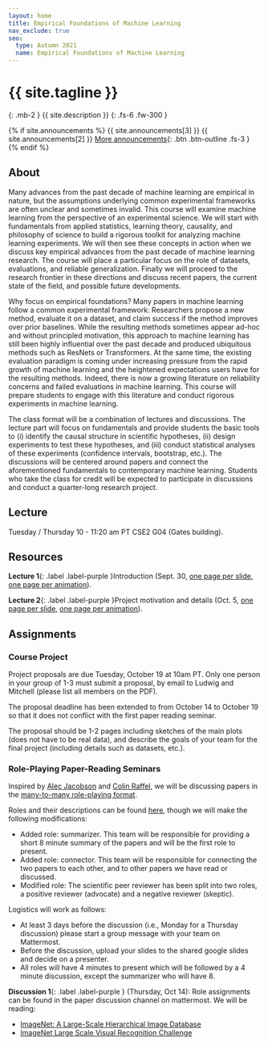 ```yaml
---
layout: home
title: Empirical Foundations of Machine Learning
nav_exclude: true
seo:
  type: Autumn 2021
  name: Empirical Foundations of Machine Learning
---
```


# {{ site.tagline }}
{: .mb-2 }
{{ site.description }}
{: .fs-6 .fw-300 }

{% if site.announcements %}
{{ site.announcements[3] }}
{{ site.announcements[2] }}
[More announcements](announcements.md){: .btn .btn-outline .fs-3 }
{% endif %}

## About

Many advances from the past decade of machine learning are empirical in nature, but the assumptions underlying common experimental frameworks are often unclear and sometimes invalid. This course will examine machine learning from the perspective of an experimental science. We will start with fundamentals from applied statistics, learning theory, causality, and philosophy of science to build a rigorous toolkit for analyzing machine learning experiments. We will then see these concepts in action when we discuss key empirical advances from the past decade of machine learning research. The course will place a particular focus on the role of datasets, evaluations, and reliable generalization. Finally we will proceed to the research frontier in these directions and discuss recent papers, the current state of the field, and possible future developments.

Why focus on empirical foundations? Many papers in machine learning follow a common experimental framework: Researchers propose a new method, evaluate it on a dataset, and claim success if the method improves over prior baselines. While the resulting methods sometimes appear ad-hoc and without principled motivation, this approach to machine learning has still been highly influential over the past decade and produced ubiquitous methods such as ResNets or Transformers. At the same time, the existing evaluation paradigm is coming under increasing pressure from the rapid growth of machine learning and the heightened expectations users have for the resulting methods. Indeed, there is now a growing literature on reliability concerns and failed evaluations in machine learning. This course will prepare students to engage with this literature and conduct rigorous experiments in machine learning.

The class format will be a combination of lectures and discussions. The lecture part will focus on fundamentals and provide students the basic tools to (i) identify the causal structure in scientific hypotheses, (ii) design experiments to test these hypotheses, and (iii) conduct statistical analyses of these experiments (confidence intervals, bootstrap, etc.). The discussions will be centered around papers and connect the aforementioned fundamentals to contemporary machine learning. Students who take the class for credit will be expected to participate in discussions and conduct a quarter-long research project.


## Lecture

Tuesday / Thursday 10 - 11:20 am PT  CSE2 G04 (Gates building).

## Resources


**Lecture 1**{: .label .label-purple }Introduction (Sept. 30, [one page per slide](/au21/assets/lectures/cs599_au21_lecture_01.pdf), [one page per animation](/au21/assets/lectures/cs599_au21_lecture_01_build.pdf)).

**Lecture 2**{: .label .label-purple }Project motivation and details (Oct. 5, [one page per slide](/au21/assets/lectures/cs599_au21_lecture_02.pdf), [one page per animation](/au21/assets/lectures/cs599_au21_lecture_02_one_page_per_animation.pdf)).

## Assignments

### Course Project

Project proposals are due Tuesday, October 19 at 10am PT. 
Only one person in your group of 1-3 must submit a proposal, 
by email to Ludwig and Mitchell (please list all members on the PDF).

The proposal deadline has been extended to from October 14 to 
October 19 so that it
does not conflict with the first paper reading seminar.

The proposal should be 1-2 pages including sketches of 
the main plots (does not have to be real data), 
and describe the goals of your team for the final 
project (including details such as datasets, etc.).

### Role-Playing Paper-Reading Seminars

Inspired by [Alec Jacobson](https://www.cs.toronto.edu/~jacobson/) and 
[Colin Raffel](https://colinraffel.com/), we will be discussing papers in 
the [many-to-many role-playing format](https://colinraffel.com/blog/role-playing-seminar.html).

Roles and their descriptions can be found [here](https://colinraffel.com/blog/role-playing-seminar.html), though we will make the following modifications:
- Added role: summarizer. This team will be responsible for providing a short 8 minute summary of the papers and will be the first role to present.
- Added role: connector. This team will be responsible for connecting the two papers to each other, and to other papers we have read or discussed.
- Modified role: The scientific peer reviewer has been split into two roles, a positive reviewer (advocate) and a negative reviewer (skeptic).

Logistics will work as follows:
- At least 3 days before the discussion (i.e., Monday for a Thursday discussion) please start a group message with your team on Mattermost.
- Before the discussion, upload your slides to the shared google slides and decide on a presenter.
- All roles will have 4 minutes to present which will be followed by a 4 minute discussion, except the summarizer who will have 8.

**Discussion 1**{: .label .label-purple } (Thursday, Oct 14): Role assignments can be found in the paper discussion channel on mattermost. We will be reading:
- [ImageNet: A Large-Scale Hierarchical Image Database](https://image-net.org/static_files/papers/imagenet_cvpr09.pdf)
- [ImageNet Large Scale Visual Recognition Challenge](https://arxiv.org/abs/1409.0575)
